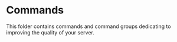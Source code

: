 # Commands
This folder contains commands and command groups dedicating to improving the quality of your server.
